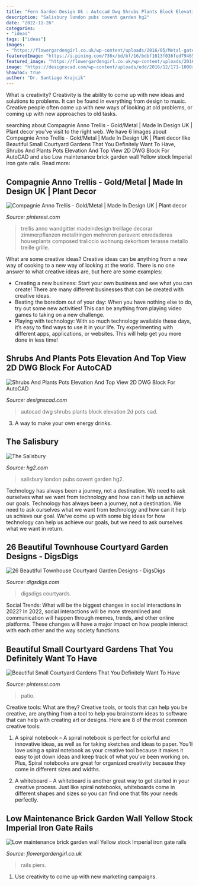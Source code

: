 ```yaml
---
title: "Fern Garden Design Uk : Autocad Dwg Shrubs Plants Block Elevation 2d Pots Cad"
description: "Salisbury london pubs covent garden hg2"
date: "2022-11-26"
categories:
- "ideas"
tags: ["ideas"]
images:
- "https://flowergardengirl.co.uk/wp-content/uploads/2016/05/Metal-gate-rails-Victorian-Mosaic-black-white-York-stone-brick-wall-imperial-Yellow-stock-cap-coping-path-London-Balham-Earsfield-Wandsworth.jpg"
featuredImage: "https://i.pinimg.com/736x/bd/bf/16/bdbf1613f036fed7946559f7106ac4d9.jpg"
featured_image: "https://flowergardengirl.co.uk/wp-content/uploads/2016/05/Metal-gate-rails-Victorian-Mosaic-black-white-York-stone-brick-wall-imperial-Yellow-stock-cap-coping-path-London-Balham-Earsfield-Wandsworth.jpg"
image: "https://designscad.com/wp-content/uploads/edd/2016/12/171-1000x651.jpg"
ShowToc: true
author: "Dr. Santiago Krajcik"
---
```



What is creativity?
Creativity is the ability to come up with new ideas and solutions to problems. It can be found in everything from design to music. Creative people often come up with new ways of looking at old problems, or coming up with new approaches to old tasks.

	

		
searching about Compagnie Anno Trellis - Gold/Metal | Made In Design UK | Plant decor you've visit to the right web. We have 6 Images about Compagnie Anno Trellis - Gold/Metal | Made In Design UK | Plant decor like Beautiful Small Courtyard Gardens That You Definitely Want To Have, Shrubs And Plants Pots Elevation And Top View 2D DWG Block For AutoCAD and also Low maintenance brick garden wall Yellow stock Imperial iron gate rails. Read more:
		
    
## Compagnie Anno Trellis - Gold/Metal | Made In Design UK | Plant Decor

<img loading=lazy src="https://i.pinimg.com/736x/bd/bf/16/bdbf1613f036fed7946559f7106ac4d9.jpg" onerror="this.onerror=null;this.src='https://tse4.mm.bing.net/th?id=OIP.Qga6teed60XbprjX_TFQugHaLH&amp;pid=15.1';" alt="Compagnie Anno Trellis - Gold/Metal | Made In Design UK | Plant decor">

_Source: pinterest.com_

>trellis anno wandgitter madeindesign treillage decorar zimmerpflanzen metallringen mehreren paravent enredaderas houseplants composed traliccio wohnung dekorhom terasse metallo treille grille. 

	

What are some creative ideas?
Creative ideas can be anything from a new way of cooking to a new way of looking at the world. There is no one answer to what creative ideas are, but here are some examples: 
- Creating a new business: Start your own business and see what you can create! There are many different businesses that can be created with creative ideas.
- Beating the boredom out of your day: When you have nothing else to do, try out some new activities! This can be anything from playing video games to taking on a new challenge.
- Playing with technology: With so much technology available these days, it’s easy to find ways to use it in your life. Try experimenting with different apps, applications, or websites. This will help get you more done in less time!

    
## Shrubs And Plants Pots Elevation And Top View 2D DWG Block For AutoCAD

<img loading=lazy src="https://designscad.com/wp-content/uploads/edd/2016/12/171-1000x651.jpg" onerror="this.onerror=null;this.src='https://tse4.mm.bing.net/th?id=OIP.9um_vy1T2AKZzQKNH6LeJAHaE0&amp;pid=15.1';" alt="Shrubs And Plants Pots Elevation And Top View 2D DWG Block For AutoCAD">

_Source: designscad.com_

>autocad dwg shrubs plants block elevation 2d pots cad. 

	

3. A way to make your own energy drinks.

    
## The Salisbury

<img loading=lazy src="https://hg2.com/wp-content/uploads/2015/05/London_Pubs_The-Salisbury3-1200x510.gif" onerror="this.onerror=null;this.src='https://tse3.mm.bing.net/th?id=OIP.Q5a4OiHHYTV39d3BX22P6QHaDJ&amp;pid=15.1';" alt="The Salisbury">

_Source: hg2.com_

>salisbury london pubs covent garden hg2. 

	

Technology has always been a journey, not a destination. We need to ask ourselves what we want from technology and how can it help us achieve our goals.
Technology has always been a journey, not a destination. We need to ask ourselves what we want from technology and how can it help us achieve our goal. We've come up with some big ideas for how technology can help us achieve our goals, but we need to ask ourselves what we want in return.

    
## 26 Beautiful Townhouse Courtyard Garden Designs - DigsDigs

<img loading=lazy src="https://www.digsdigs.com/photos/beautiful-townhouse-courtyard-garden-designs-25-554x738.jpg" onerror="this.onerror=null;this.src='https://tse3.mm.bing.net/th?id=OIP.z3yihwFFtHafwOamh2D12wHaJ3&amp;pid=15.1';" alt="26 Beautiful Townhouse Courtyard Garden Designs - DigsDigs">

_Source: digsdigs.com_

>digsdigs courtyards. 

	

Social Trends: What will be the biggest changes in social interactions in 2022?
In 2022, social interactions will be more streamlined and communication will happen through memes, trends, and other online platforms. These changes will have a major impact on how people interact with each other and the way society functions.

    
## Beautiful Small Courtyard Gardens That You Definitely Want To Have

<img loading=lazy src="https://i.pinimg.com/736x/4d/04/41/4d044169692ea9d3b0350f1e956743cf.jpg" onerror="this.onerror=null;this.src='https://tse3.mm.bing.net/th?id=OIP.DGJo1_Yx0Q2H71Y9KNW6EQHaKz&amp;pid=15.1';" alt="Beautiful Small Courtyard Gardens That You Definitely Want To Have">

_Source: pinterest.com_

>patio. 

	

Creative tools: What are they?
Creative tools, or tools that can help you be creative, are anything from a tool to help you brainstorm ideas to software that can help with creating art or designs. Here are 8 of the most common creative tools:
1. A spiral notebook – A spiral notebook is perfect for colorful and innovative ideas, as well as for taking sketches and ideas to paper. You’ll love using a spiral notebook as your creative tool because it makes it easy to jot down ideas and keep track of what you’ve been working on. Plus, Spiral notebooks are great for organized creativity because they come in different sizes and widths.

2. A whiteboard – A whiteboard is another great way to get started in your creative process. Just like spiral notebooks, whiteboards come in different shapes and sizes so you can find one that fits your needs perfectly.

    
## Low Maintenance Brick Garden Wall Yellow Stock Imperial Iron Gate Rails

<img loading=lazy src="https://flowergardengirl.co.uk/wp-content/uploads/2016/05/Metal-gate-rails-Victorian-Mosaic-black-white-York-stone-brick-wall-imperial-Yellow-stock-cap-coping-path-London-Balham-Earsfield-Wandsworth.jpg" onerror="this.onerror=null;this.src='https://tse1.mm.bing.net/th?id=OIP.I1tsZrrZSXGlx8h_szxZnQHaLL&amp;pid=15.1';" alt="Low maintenance brick garden wall Yellow stock Imperial iron gate rails">

_Source: flowergardengirl.co.uk_

>rails piers. 

	

1. Use creativity to come up with new marketing campaigns.

